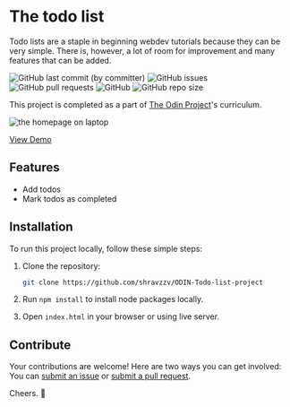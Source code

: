 # The todo list

Todo lists are a staple in beginning webdev tutorials because they can be very simple. There is, however, a lot of room for improvement and many features that can be added.

![GitHub last commit (by committer)](https://img.shields.io/github/last-commit/shravzzv/ODIN-Todo-list-project)
![GitHub issues](https://img.shields.io/github/issues/shravzzv/ODIN-Todo-list-project)
![GitHub pull requests](https://img.shields.io/github/issues-pr/shravzzv/ODIN-Todo-list-project)
![GitHub](https://img.shields.io/github/license/shravzzv/ODIN-Todo-list-project)
![GitHub repo size](https://img.shields.io/github/repo-size/shravzzv/ODIN-Todo-list-project)

This project is completed as a part of [The Odin Project](https://www.theodinproject.com/lessons/node-path-javascript-todo-list)'s curriculum.

![the homepage on laptop](https://res.cloudinary.com/dmt9s5xlh/image/upload/v1695913134/todos_laptop_nxm6s8.png)

[View Demo](https://odin-todo-list-project.vercel.app/)

## Features

- Add todos
- Mark todos as completed

## Installation

To run this project locally, follow these simple steps:

1. Clone the repository:

   ```bash
   git clone https://github.com/shravzzv/ODIN-Todo-list-project
   ```

1. Run `npm install` to install node packages locally.

1. Open `index.html` in your browser or using live server.

## Contribute

Your contributions are welcome! Here are two ways you can get involved: You can [submit an issue](https://github.com/shravzzv/ODIN-Todo-list-project/issues) or [submit a pull request](https://github.com/shravzzv/ODIN-Todo-list-project/pulls).

Cheers. 🥂
